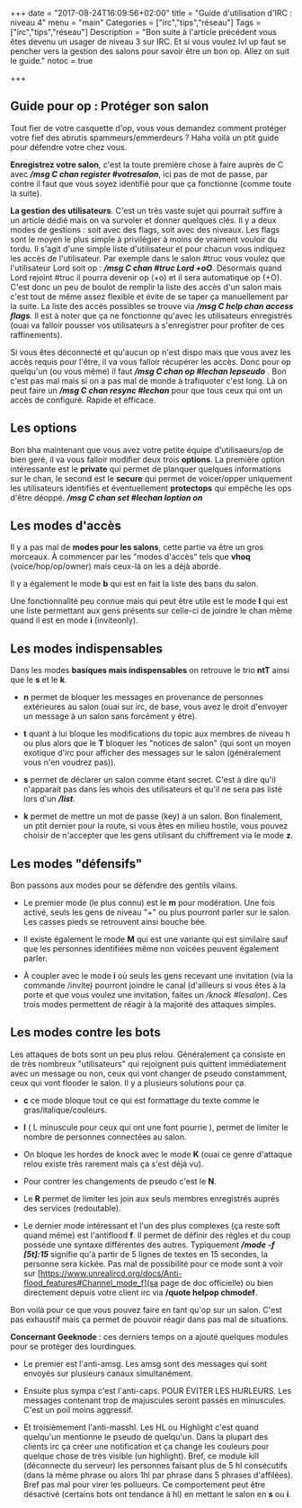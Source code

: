 +++
date = "2017-08-24T16:09:56+02:00"
title = "Guide d'utilisation d'IRC : niveau 4"
menu = "main"
Categories = ["irc","tips","réseau"]
Tags = ["irc","tips","réseau"]
Description = "Bon suite à l'article précédent vous êtes devenu un usager de niveau 3 sur IRC. Et si vous voulez lvl up faut se pencher vers la gestion des salons pour savoir être un bon op. Allez on suit le guide."
notoc = true

+++

## Guide pour op : Protéger son salon
Tout fier de votre casquette d'op, vous vous demandez comment protéger votre fief des abrutis spammeurs/emmerdeurs ? Haha voilà un ptit guide pour défendre votre chez vous.

**Enregistrez votre salon**, c'est la toute première chose à faire auprès de C avec ***/msg C chan register #votresalon***, ici pas de mot de passe, par contre il faut que vous soyez identifié pour que ça fonctionne (comme toute la suite).

**La gestion des utilisateurs**. C'est un très vaste sujet qui pourrait suffire à un article dédié mais on va survoler et donner quelques clés. Il y a deux modes de gestions : soit avec des flags, soit avec des niveaux. Les flags sont le moyen le plus simple à privilégier à moins de vraiment vouloir du tordu. Il s'agit d'une simple liste d'utilisateur et pour chacun vous indiquez les accès de l'utilisateur. Par exemple dans le salon #truc vous voulez que l'utilisateur Lord soit op : ***/msg C chan #truc Lord +oO***. Désormais quand Lord rejoint #truc il pourra devenir op (+o) et il sera automatique op (+O). C'est donc un peu de boulot de remplir la liste des accès d'un salon mais c'est tout de même assez flexible et évite de se taper ça manuellement par la suite. La liste des accès possibles se trouve via ***/msg C help chan access flags***. Il est à noter que ça ne fonctionne qu'avec les utilisateurs enregistrés (ouai va falloir pousser vos utilisateurs à s'enregistrer pour profiter de ces raffinements).

Si vous êtes déconnecté et qu'aucun op n'est dispo mais que vous avez les accès requis pour l'être, il va vous falloir récupérer les accès. Donc pour op quelqu'un (ou vous même) il faut ***/msg C chan op #lechan lepseudo*** . Bon c'est pas mal mais si on a pas mal de monde à trafiquoter c'est long. Là on peut faire un ***/msg C chan resync #lechan*** pour que tous ceux qui ont un accès de configuré. Rapide et efficace.

## Les options
Bon bha maintenant que vous avez votre petite équipe d'utilisaeurs/op de bien geré, il va vous falloir modifier deux trois **options**.
La première option intéressante est le **private** qui permet de planquer quelques informations sur le chan, le second est le **secure** qui permet de voicer/opper uniquement les utilisateurs identifiés et éventuellement **protectops** qui empêche les ops d'être déoppé. ***/msg C chan set #lechan loption on***

## Les modes d'accès
Il y a pas mal de **modes pour les salons**, cette partie va être un gros morceaux. À commencer par les "modes d'accès" tels que **vhoq** (voice/hop/op/owner) mais ceux-là on les a déjà abordé.

Il y a également le mode **b** qui est en fait la liste des bans du salon.

Une fonctionnalité peu connue mais qui peut être utile est le mode **I** qui est une liste permettant aux gens présents sur celle-ci de joindre le chan même quand il est en mode **i** (inviteonly).

## Les modes indispensables
Dans les modes **basiques mais indispensables** on retrouve le trio **ntT** ainsi que le **s** et le **k**.

- **n** permet de bloquer les messages en provenance de personnes extérieures au salon (ouai sur irc, de base, vous avez le droit d'envoyer un message à un salon sans forcément y être).

- **t** quant à lui bloque les modifications du topic aux membres de niveau h ou plus alors que le **T** bloquer les "notices de salon" (qui sont un moyen exotique d'irc pour afficher des messages sur le salon (généralement vous n'en voudrez pas)).

- **s** permet de déclarer un salon comme étant secret. C'est à dire qu'il n'apparait pas dans les whois des utilisateurs et qu'il ne sera pas listé lors d'un ***/list***.

-  **k** permet de mettre un mot de passe (key) à un salon. Bon finalement, un ptit dernier pour la route, si vous êtes en milieu hostile, vous pouvez choisir de n'accepter que les gens utilisant du chiffrement via le mode **z**.

## Les modes "défensifs"
Bon passons aux modes pour se défendre des gentils vilains.

- Le premier mode (le plus connu) est le **m** pour modération. Une fois activé, seuls les gens de niveau "+" ou plus pourront parler sur le salon. Les casses pieds se retrouvent ainsi bouche bée.

- Il existe également le mode **M** qui est une variante qui est similaire sauf que les personnes identifiées même non voicées peuvent également parler.

- À coupler avec le mode **i** où seuls les gens recevant une invitation (via la commande /invite) pourront joindre le canal (d'ailleurs si vous êtes à la porte et que vous voulez une invitation, faites un */knock #lesalon*). Ces trois modes permettent de réagir à la majorité des attaques simples.

## Les modes contre les bots
Les attaques de bots sont un peu plus relou. Généralement ça consiste en de très nombreux "utilisateurs" qui rejoignent puis quittent immédiatement avec un message ou non, ceux qui vont changer de pseudo constamment, ceux qui vont flooder le salon. Il y a plusieurs solutions pour ça.

- **c** ce mode bloque tout ce qui est formattage du texte comme le gras/italique/couleurs.

- **l** ( L minuscule pour ceux qui ont une font pourrie ), permet de limiter le nombre de personnes connectées au salon.

- On bloque les hordes de knock avec le mode **K** (ouai ce genre d'attaque relou existe très rarement mais ça s'est déjà vu).

- Pour contrer les changements de pseudo c'est le **N**.

- Le **R** permet de limiter les join aux seuls membres enregistrés auprès des services (redoutable).

- Le dernier mode intéressant et l'un des plus complexes (ça reste soft quand même) est l'antiflood **f**. Il permet de définir des règles et du coup possède une syntaxe différentes des autres. Typiquement ***/mode -f [5t]:15*** signifie qu'à partir de 5 lignes de textes en 15 secondes, la personne sera kickée. Pas mal de possibilité pour ce mode sont à voir sur [https://www.unrealircd.org/docs/Anti-flood_features#Channel_mode_f](sa page de doc officielle) ou bien directement depuis votre client irc via **/quote helpop chmodef**.

Bon voilà pour ce que vous pouvez faire en tant qu'op sur un salon. C'est pas exhaustif mais ça permet de pouvoir réagir dans pas mal de situations.

**Concernant Geeknode** : ces derniers temps on a ajouté quelques modules pour se protéger des lourdingues.

 - Le premier est l'anti-amsg. Les amsg sont des messages qui sont envoyés sur plusieurs canaux simultanément.
 - Ensuite plus sympa c'est l'anti-caps. POUR ÉVITER LES HURLEURS. Les messages contenant trop de majuscules seront passés en minuscules. C'est un poil moins aggressif.
 
 - Et troisièmement l'anti-masshl. Les HL ou Highlight c'est quand quelqu'un mentionne le pseudo de quelqu'un. Dans la plupart des clients irc ça créer une notification et ça change les couleurs pour quelque chose de très visible (un highlight). Bref, ce module kill (déconnecte du serveur) les personnes faisant plus de 5 hl consécutifs (dans la même phrase ou alors 1hl par phrase dans 5 phrases d'affilées). Bref pas mal pour virer les pollueurs. Ce comportement peut être désactivé (certains bots ont tendance à hl) en mettant le salon en **s** ou **i**.


